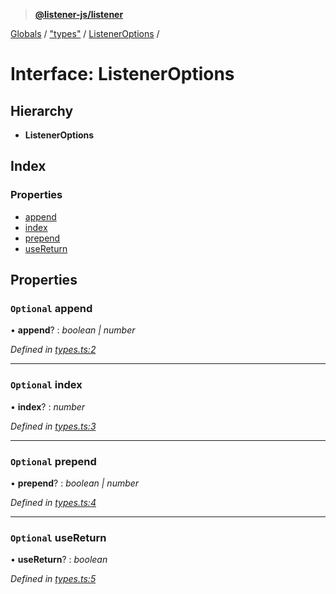 > **[@listener-js/listener](../README.md)**

[Globals](../globals.md) / ["types"](../modules/_types_.md) / [ListenerOptions](_types_.listeneroptions.md) /

# Interface: ListenerOptions

## Hierarchy

* **ListenerOptions**

## Index

### Properties

* [append](_types_.listeneroptions.md#optional-append)
* [index](_types_.listeneroptions.md#optional-index)
* [prepend](_types_.listeneroptions.md#optional-prepend)
* [useReturn](_types_.listeneroptions.md#optional-usereturn)

## Properties

### `Optional` append

• **append**? : *boolean | number*

*Defined in [types.ts:2](https://github.com/listener-js/listener/blob/02261ac/src/types.ts#L2)*

___

### `Optional` index

• **index**? : *number*

*Defined in [types.ts:3](https://github.com/listener-js/listener/blob/02261ac/src/types.ts#L3)*

___

### `Optional` prepend

• **prepend**? : *boolean | number*

*Defined in [types.ts:4](https://github.com/listener-js/listener/blob/02261ac/src/types.ts#L4)*

___

### `Optional` useReturn

• **useReturn**? : *boolean*

*Defined in [types.ts:5](https://github.com/listener-js/listener/blob/02261ac/src/types.ts#L5)*